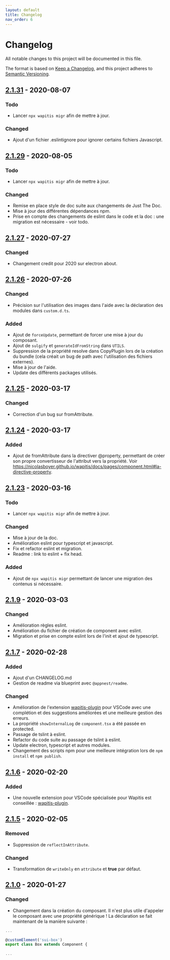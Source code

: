 ```yaml
---
layout: default
title: Changelog
nav_order: 6
---
```


# Changelog
All notable changes to this project will be documented in this file.

The format is based on [Keep a Changelog](https://keepachangelog.com/en/1.0.0/),
and this project adheres to [Semantic Versioning](https://semver.org/spec/v2.0.0.html).

<!-- ## [Unreleased] -->
## [2.1.31] - 2020-08-07
### Todo
- Lancer `npx wapitis migr` afin de mettre à jour.

### Changed
- Ajout d'un fichier .eslintignore pour ignorer certains fichiers Javascript.

## [2.1.29] - 2020-08-05
### Todo
- Lancer `npx wapitis migr` afin de mettre à jour.

### Changed
- Remise en place style de doc suite aux changements de Just The Doc.
- Mise à jour des différentes dépendances npm.
- Prise en compte des changements de eslint dans le code et la doc : une migration est nécessaire - voir todo.

## [2.1.27] - 2020-07-27
### Changed
- Changement credit pour 2020 sur electron about.

## [2.1.26] - 2020-07-26
### Changed
- Précision sur l'utilisation des images dans l'aide avec la déclaration des modules dans `custom.d.ts`.

### Added
- Ajout de `forceUpdate`, permettant de forcer une mise à jour du composant.
- Ajout de `sulgify` et `generateIdFromString` dans `UTILS`.
- Suppression de la propriété resolve dans CopyPlugin lors de la création du bundle (cela créait un bug de path avec l'utilisation des fichiers externes).
- Mise à jour de l'aide.
- Update des différents packages utilisés.

## [2.1.25] - 2020-03-17
### Changed
- Correction d'un bug sur fromAttribute.

## [2.1.24] - 2020-03-17
### Added
- Ajout de fromAttribute dans la directiver @property, permettant de créer son propre convertisseur de l'attribut vers la propriété. Voir https://nicolasboyer.github.io/wapitis/docs/pages/component.html#la-directive-property.

## [2.1.23] - 2020-03-16
### Todo
- Lancer `npx wapitis migr` afin de mettre à jour.

### Changed
- Mise à jour de la doc.
- Amélioration eslint pour typescript et javascript.
- Fix et refactor eslint et migration.
- Readme : link to eslint + fix head.

### Added
- Ajout de `npx wapitis migr` permettant de lancer une migration des contenus si nécessaire.

## [2.1.9] - 2020-03-03
### Changed
- Amélioration règles eslint.
- Amélioration du fichier de création de component avec eslint.
- Migration et prise en compte eslint lors de l'init et ajout de typescript.

## [2.1.7] - 2020-02-28
### Added
- Ajout d'un CHANGELOG.md
- Gestion de readme via blueprint avec `@appnest/readme`.

### Changed
- Amélioration de l'extension [wapitis-plugin](https://marketplace.visualstudio.com/items?itemName=NicolasBoyer.wapitis-plugin) pour VSCode avec une complétion et des suggestions améliorées et une meilleure gestion des erreurs.
- La propriété `showInternalLog` de `component.tsx` a été passée en protected.
- Passage de tslint à eslint.
- Refactor du code suite au passage de tslint à eslint.
- Update electron, typescript et autres modules.
- Changement des scripts npm pour une meilleure intégration lors de `npm install` et `npm publish`.

## [2.1.6] - 2020-02-20
### Added
- Une nouvelle extension pour VSCode spécialisée pour Wapitis est conseillée : [wapitis-plugin](https://marketplace.visualstudio.com/items?itemName=NicolasBoyer.wapitis-plugin).

## [2.1.5] - 2020-02-05
### Removed
- Suppression de `reflectInAttribute`.

### Changed
- Transformation de `writeOnly` en `attribute` et **true** par défaut.

## [2.1.0] - 2020-01-27
### Changed
- Changement dans la création du composant. Il n'est plus utile d'appeler le composant avec une propriété générique !
La déclaration se fait maintenant de la manière suivante :

```typescript
...

@customElement('sui-box')
export class Box extends Component {

...
```

<!-- [Unreleased]: https://github.com/NicolasBoyer/wapitis/compare/2.1.23...HEAD -->
[2.1.31]: https://github.com/NicolasBoyer/wapitis/compare/2.1.29...2.1.31
[2.1.29]: https://github.com/NicolasBoyer/wapitis/compare/2.1.27...2.1.29
[2.1.27]: https://github.com/NicolasBoyer/wapitis/compare/2.1.26...2.1.27
[2.1.26]: https://github.com/NicolasBoyer/wapitis/compare/2.1.25...2.1.26
[2.1.25]: https://github.com/NicolasBoyer/wapitis/compare/2.1.24...2.1.25
[2.1.24]: https://github.com/NicolasBoyer/wapitis/compare/2.1.23...2.1.24
[2.1.23]: https://github.com/NicolasBoyer/wapitis/compare/2.1.9...2.1.23
[2.1.9]: https://github.com/NicolasBoyer/wapitis/compare/2.1.7...2.1.9
[2.1.7]: https://github.com/NicolasBoyer/wapitis/compare/2.1.6...2.1.7
[2.1.6]: https://github.com/NicolasBoyer/wapitis/compare/2.1.5...2.1.6
[2.1.5]: https://github.com/NicolasBoyer/wapitis/compare/2.1.0...2.1.5
[2.1.0]: https://github.com/NicolasBoyer/wapitis/releases/tag/2.1.0